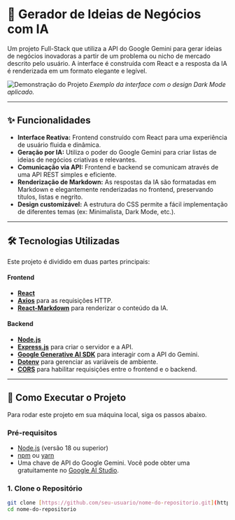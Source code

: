 # 🚀 Gerador de Ideias de Negócios com IA

Um projeto Full-Stack que utiliza a API do Google Gemini para gerar ideias de negócios inovadoras a partir de um problema ou nicho de mercado descrito pelo usuário. A interface é construída com React e a resposta da IA é renderizada em um formato elegante e legível.

![Demonstração do Projeto](https://i.imgur.com/k6lP09F.png)
*Exemplo da interface com o design Dark Mode aplicado.*

---

## ✨ Funcionalidades

- **Interface Reativa:** Frontend construído com React para uma experiência de usuário fluida e dinâmica.
- **Geração por IA:** Utiliza o poder do Google Gemini para criar listas de ideias de negócios criativas e relevantes.
- **Comunicação via API:** Frontend e backend se comunicam através de uma API REST simples e eficiente.
- **Renderização de Markdown:** As respostas da IA são formatadas em Markdown e elegantemente renderizadas no frontend, preservando títulos, listas e negrito.
- **Design customizável:** A estrutura do CSS permite a fácil implementação de diferentes temas (ex: Minimalista, Dark Mode, etc.).

---

## 🛠️ Tecnologias Utilizadas

Este projeto é dividido em duas partes principais:

#### **Frontend**
- [**React**](https://reactjs.org/)
- [**Axios**](https://axios-http.com/) para as requisições HTTP.
- [**React-Markdown**](https://github.com/remarkjs/react-markdown) para renderizar o conteúdo da IA.

#### **Backend**
- [**Node.js**](https://nodejs.org/)
- [**Express.js**](https://expressjs.com/) para criar o servidor e a API.
- [**Google Generative AI SDK**](https://www.npmjs.com/package/@google/generative-ai) para interagir com a API do Gemini.
- [**Dotenv**](https://www.npmjs.com/package/dotenv) para gerenciar as variáveis de ambiente.
- [**CORS**](https://www.npmjs.com/package/cors) para habilitar requisições entre o frontend e o backend.

---

## 🏁 Como Executar o Projeto

Para rodar este projeto em sua máquina local, siga os passos abaixo.

### **Pré-requisitos**

- [Node.js](https://nodejs.org/en/) (versão 18 ou superior)
- [npm](https://www.npmjs.com/) ou [yarn](https://yarnpkg.com/)
- Uma chave de API do Google Gemini. Você pode obter uma gratuitamente no [Google AI Studio](https://aistudio.google.com/app/apikey).

### **1. Clone o Repositório**

```bash
git clone [https://github.com/seu-usuario/nome-do-repositorio.git](https://github.com/seu-usuario/nome-do-repositorio.git)
cd nome-do-repositorio
